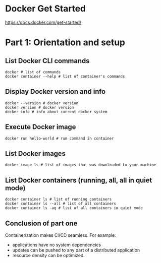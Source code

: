 # Docker Get Started

https://docs.docker.com/get-started/

# Part 1: Orientation and setup

## List Docker CLI commands
```
docker # list of commands
docker container --help # list of container's commands
```

## Display Docker version and info
```
docker --version # docker version
docker version # docker version
docker info # info about current docker system
```

## Execute Docker image
```
docker run hello-world # run command in container
```

## List Docker images
```
docker image ls # list of images that was downloaded to your machine
```

## List Docker containers (running, all, all in quiet mode)
```
docker container ls # list of running containers
docker container ls --all # list of all containers
docker container ls -aq # list of all containers in quiet mode
```

## Conclusion of part one
Containerization makes CI/CD seamless. For example:
- applications have no system dependencies
- updates can be pushed to any part of a distributed application
- resource density can be optimized.